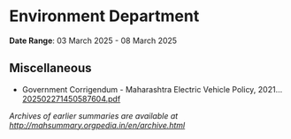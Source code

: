 # Environment Department

**Date Range**: 03 March 2025 - 08 March 2025


## Miscellaneous
- Government Corrigendum - Maharashtra Electric Vehicle Policy, 2021...\
  [202502271450587604.pdf](https://gr.maharashtra.gov.in/Site/Upload/Government%20Resolutions/English/202502271450587604.pdf)


*Archives of earlier summaries are available at http://mahsummary.orgpedia.in/en/archive.html*
